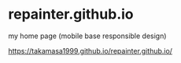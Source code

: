 # repainter.github.io
my home page (mobile base responsible design)

https://takamasa1999.github.io/repainter.github.io/

